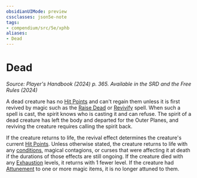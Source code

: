 ```yaml
---
obsidianUIMode: preview
cssclasses: json5e-note
tags:
- compendium/src/5e/xphb
aliases:
- Dead
---
```

# Dead
*Source: Player's Handbook (2024) p. 365. Available in the <span title='Systems Reference Document (5.2)'>SRD</span> and the Free Rules (2024)* 

A dead creature has no [Hit Points](/3-Mechanics/CLI/variant-rules/hit-points-xphb.md) and can't regain them unless it is first revived by magic such as the [Raise Dead](/3-Mechanics/CLI/spells/raise-dead-xphb.md) or [Revivify](/3-Mechanics/CLI/spells/revivify-xphb.md) spell. When such a spell is cast, the spirit knows who is casting it and can refuse. The spirit of a dead creature has left the body and departed for the Outer Planes, and reviving the creature requires calling the spirit back.

If the creature returns to life, the revival effect determines the creature's current [Hit Points](/3-Mechanics/CLI/variant-rules/hit-points-xphb.md). Unless otherwise stated, the creature returns to life with any [conditions](/3-Mechanics/CLI/variant-rules/condition-xphb.md), magical contagions, or curses that were affecting it at death if the durations of those effects are still ongoing. If the creature died with any [Exhaustion](conditions.md#Exhaustion) levels, it returns with 1 fewer level. If the creature had [Attunement](/3-Mechanics/CLI/variant-rules/attunement-xphb.md) to one or more magic items, it is no longer attuned to them.